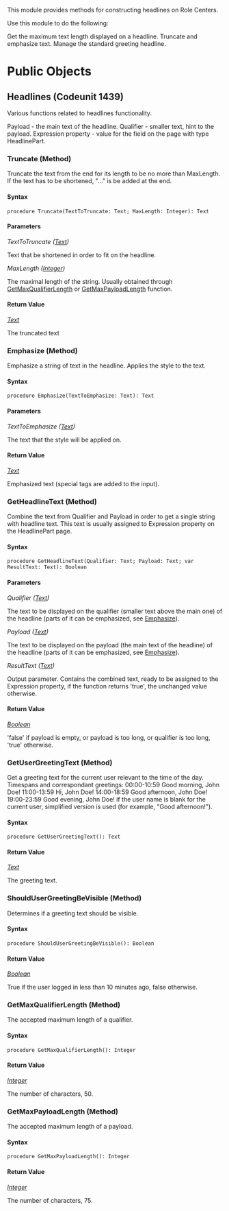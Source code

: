 This module provides methods for constructing headlines on Role Centers.

Use this module to do the following:

Get the maximum text length displayed on a headline.
Truncate and emphasize text.
Manage the standard greeting headline.


# Public Objects
## Headlines (Codeunit 1439)

 Various functions related to headlines functionality.

 Payload - the main text of the headline.
 Qualifier - smaller text, hint to the payload.
 Expression property - value for the field on the page with type HeadlinePart.
 

### Truncate (Method) <a name="Truncate"></a> 

 Truncate the text from the end for its length to be no more than MaxLength.
 If the text has to be shortened, "..." is be added at the end.
 

#### Syntax
```
procedure Truncate(TextToTruncate: Text; MaxLength: Integer): Text
```
#### Parameters
*TextToTruncate ([Text](https://go.microsoft.com/fwlink/?linkid=2210031))* 

Text that be shortened in order to fit on the headline.

*MaxLength ([Integer](https://go.microsoft.com/fwlink/?linkid=2209956))* 

The maximal length of the string. Usually obtained through
 [GetMaxQualifierLength](#GetMaxQualifierLength) or [GetMaxPayloadLength](#GetMaxPayloadLength) function.

#### Return Value
*[Text](https://go.microsoft.com/fwlink/?linkid=2210031)*

The truncated text
### Emphasize (Method) <a name="Emphasize"></a> 

 Emphasize a string of text in the headline. Applies the style to the text.
 

#### Syntax
```
procedure Emphasize(TextToEmphasize: Text): Text
```
#### Parameters
*TextToEmphasize ([Text](https://go.microsoft.com/fwlink/?linkid=2210031))* 

The text that the style will be applied on.

#### Return Value
*[Text](https://go.microsoft.com/fwlink/?linkid=2210031)*

Emphasized text (special tags are added to the input).
### GetHeadlineText (Method) <a name="GetHeadlineText"></a> 

 Combine the text from Qualifier and Payload in order to get a single string with headline
 text. This text is usually assigned to Expression property on the HeadlinePart page.
 

#### Syntax
```
procedure GetHeadlineText(Qualifier: Text; Payload: Text; var ResultText: Text): Boolean
```
#### Parameters
*Qualifier ([Text](https://go.microsoft.com/fwlink/?linkid=2210031))* 

The text to be displayed on the qualifier (smaller text above the main one)
 of the headline (parts of it can be emphasized, see [Emphasize](#Emphasize)).

*Payload ([Text](https://go.microsoft.com/fwlink/?linkid=2210031))* 

The text to be displayed on the payload (the main text of the headline)
 of the headline (parts of it can be emphasized, see [Emphasize](#Emphasize)).

*ResultText ([Text](https://go.microsoft.com/fwlink/?linkid=2210031))* 

Output parameter. Contains the combined text, ready to be assigned to
 the Expression property, if the function returns 'true', the unchanged value otherwise.

#### Return Value
*[Boolean](https://go.microsoft.com/fwlink/?linkid=2209954)*

'false' if payload is empty, or payload is too long, or qualifier is too long,
 'true' otherwise.
### GetUserGreetingText (Method) <a name="GetUserGreetingText"></a> 

 Get a greeting text for the current user relevant to the time of the day.
 Timespans and correspondant greetings:
 00:00-10:59     Good morning, John Doe!
 11:00-13:59     Hi, John Doe!
 14:00-18:59     Good afternoon, John Doe!
 19:00-23:59     Good evening, John Doe!
 if the user name is blank for the current user, simplified version
 is used (for example, "Good afternoon!").
 

#### Syntax
```
procedure GetUserGreetingText(): Text
```
#### Return Value
*[Text](https://go.microsoft.com/fwlink/?linkid=2210031)*

The greeting text.
### ShouldUserGreetingBeVisible (Method) <a name="ShouldUserGreetingBeVisible"></a> 

 Determines if a greeting text should be visible.
 

#### Syntax
```
procedure ShouldUserGreetingBeVisible(): Boolean
```
#### Return Value
*[Boolean](https://go.microsoft.com/fwlink/?linkid=2209954)*

True if the user logged in less than 10 minutes ago, false otherwise.
### GetMaxQualifierLength (Method) <a name="GetMaxQualifierLength"></a> 

 The accepted maximum length of a qualifier.
 

#### Syntax
```
procedure GetMaxQualifierLength(): Integer
```
#### Return Value
*[Integer](https://go.microsoft.com/fwlink/?linkid=2209956)*

The number of characters, 50.
### GetMaxPayloadLength (Method) <a name="GetMaxPayloadLength"></a> 

 The accepted maximum length of a payload.
 

#### Syntax
```
procedure GetMaxPayloadLength(): Integer
```
#### Return Value
*[Integer](https://go.microsoft.com/fwlink/?linkid=2209956)*

The number of characters, 75.
